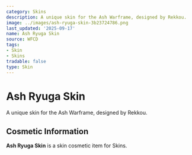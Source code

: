 ```yaml
---
category: Skins
description: A unique skin for the Ash Warframe, designed by Rekkou.
image: ../images/ash-ryuga-skin-3b23724786.png
last_updated: '2025-09-17'
name: Ash Ryuga Skin
source: WFCD
tags:
- Skin
- Skins
tradable: false
type: Skin
---
```


# Ash Ryuga Skin

A unique skin for the Ash Warframe, designed by Rekkou.

## Cosmetic Information

**Ash Ryuga Skin** is a skin cosmetic item for Skins.

